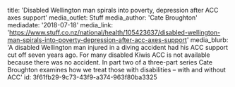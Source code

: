 title: 'Disabled Wellington man spirals into poverty, depression after ACC axes support'
media_outlet: Stuff
media_author: 'Cate Broughton'
mediadate: '2018-07-18'
media_link: 'https://www.stuff.co.nz/national/health/105423637/disabled-wellington-man-spirals-into-poverty-depression-after-acc-axes-support'
media_blurb: 'A disabled Wellington man injured in a diving accident had his ACC support cut off seven years ago. For many disabled Kiwis ACC is not available because there was no accident. In part two of a three-part series Cate Broughton examines how we treat those with disabilities – with and without ACC'
id: 3f61fb29-9c73-43f9-a374-963f80ba3325
